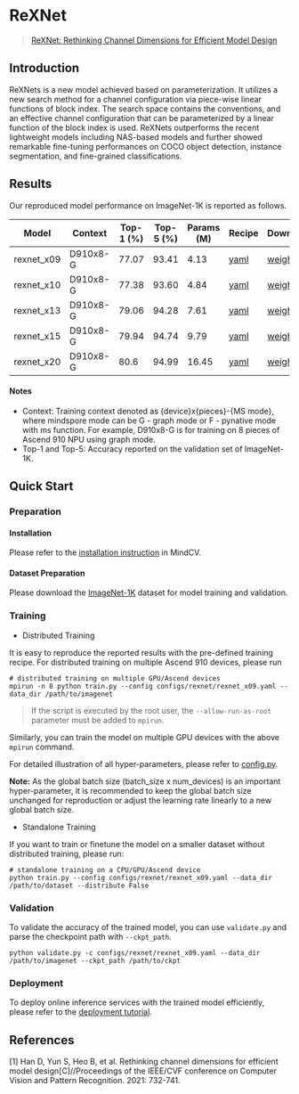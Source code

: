 # ReXNet

> [ReXNet: Rethinking Channel Dimensions for Efficient Model Design](https://arxiv.org/abs/2007.00992)

##  Introduction

ReXNets is a new model achieved based on parameterization. It utilizes a new search method for a channel configuration via piece-wise linear functions of block index.  The search space contains the conventions, and an effective channel configuration that can be parameterized by a linear function of the block index is used. ReXNets outperforms the recent lightweight models including NAS-based models and further showed remarkable fine-tuning performances on COCO object detection, instance segmentation, and fine-grained classifications.

## Results

Our reproduced model performance on ImageNet-1K is reported as follows.

<div align="center">

| Model           | Context   |  Top-1 (%)  | Top-5 (%)  | Params (M) | Recipe                                                                                   | Download                                                                         |
|-----------------|-----------|-------|-------|------------|------------------------------------------------------------------------------------------|----------------------------------------------------------------------------------|
| rexnet_x09 | D910x8-G | 77.07 | 93.41    | 4.13       | [yaml](https://github.com/mindspore-lab/mindcv/blob/main/configs/rexnet/rexnet_x09.yaml) | [weights](https://download.mindspore.cn/toolkits/mindcv/rexnet/rexnet0.9_acc77.07_bs64_8p.ckpt) |
| rexnet_x10 | D910x8-G | 77.38 | 93.60    | 4.84       | [yaml](https://github.com/mindspore-lab/mindcv/blob/main/configs/rexnet/rexnet_x10.yaml) | [weights](https://download.mindspore.cn/toolkits/mindcv/rexnet/rexnet1.0_acc77.4_bs64_8p.ckpt)   |
| rexnet_x13 | D910x8-G | 79.06 | 94.28 | 7.61       | [yaml](https://github.com/mindspore-lab/mindcv/blob/main/configs/rexnet/rexnet_x13.yaml) | [weights](https://download.mindspore.cn/toolkits/mindcv/rexnet/rexnet1.3_acc79.06_bs64_8p.ckpt)   |
| rexnet_x15 | D910x8-G | 79.94 | 94.74  | 9.79       | [yaml](https://github.com/mindspore-lab/mindcv/blob/main/configs/rexnet/rexnet_x15.yaml) | [weights](https://download.mindspore.cn/toolkits/mindcv/rexnet/rexnet1.5_acc79.94_bs64_8p.ckpt)   |
| rexnet_x20 | D910x8-G | 80.6 | 94.99  | 16.45      | [yaml](https://github.com/mindspore-lab/mindcv/blob/main/configs/rexnet/rexnet_x20.yaml) | [weights](https://download.mindspore.cn/toolkits/mindcv/rexnet/rexnet2.0_acc80.6_bs64_8p.ckpt)   |

</div>

#### Notes
- Context: Training context denoted as {device}x{pieces}-{MS mode}, where mindspore mode can be G - graph mode or F - pynative mode with ms function. For example, D910x8-G is for training on 8 pieces of Ascend 910 NPU using graph mode.
- Top-1 and Top-5: Accuracy reported on the validation set of ImageNet-1K.


## Quick Start

### Preparation

#### Installation
Please refer to the [installation instruction](https://github.com/mindspore-lab/mindcv#installation) in MindCV.

#### Dataset Preparation
Please download the [ImageNet-1K](https://www.image-net.org/challenges/LSVRC/2012/index.php) dataset for model training and validation.

### Training

* Distributed Training

It is easy to reproduce the reported results with the pre-defined training recipe. For distributed training on multiple Ascend 910 devices, please run

```shell
# distributed training on multiple GPU/Ascend devices
mpirun -n 8 python train.py --config configs/rexnet/rexnet_x09.yaml --data_dir /path/to/imagenet
```

> If the script is executed by the root user, the `--allow-run-as-root` parameter must be added to `mpirun`.

Similarly, you can train the model on multiple GPU devices with the above `mpirun` command.

For detailed illustration of all hyper-parameters, please refer to [config.py](https://github.com/mindspore-lab/mindcv/blob/main/config.py).

**Note:**  As the global batch size  (batch_size x num_devices) is an important hyper-parameter, it is recommended to keep the global batch size unchanged for reproduction or adjust the learning rate linearly to a new global batch size.

* Standalone Training

If you want to train or finetune the model on a smaller dataset without distributed training, please run:

```shell
# standalone training on a CPU/GPU/Ascend device
python train.py --config configs/rexnet/rexnet_x09.yaml --data_dir /path/to/dataset --distribute False
```

### Validation

To validate the accuracy of the trained model, you can use `validate.py` and parse the checkpoint path with `--ckpt_path`.

```shell
python validate.py -c configs/rexnet/rexnet_x09.yaml --data_dir /path/to/imagenet --ckpt_path /path/to/ckpt
```

### Deployment

To deploy online inference services with the trained model efficiently, please refer to the [deployment tutorial](https://github.com/mindspore-lab/mindcv/blob/main/tutorials/deployment.md).

## References

[1] Han D, Yun S, Heo B, et al. Rethinking channel dimensions for efficient model design[C]//Proceedings of the IEEE/CVF conference on Computer Vision and Pattern Recognition. 2021: 732-741.
